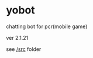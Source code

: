 # yobot
chatting bot for pcr(mobile game)

ver 2.1.21

see [/src](https://github.com/yuudi/yobot/tree/master/src) folder